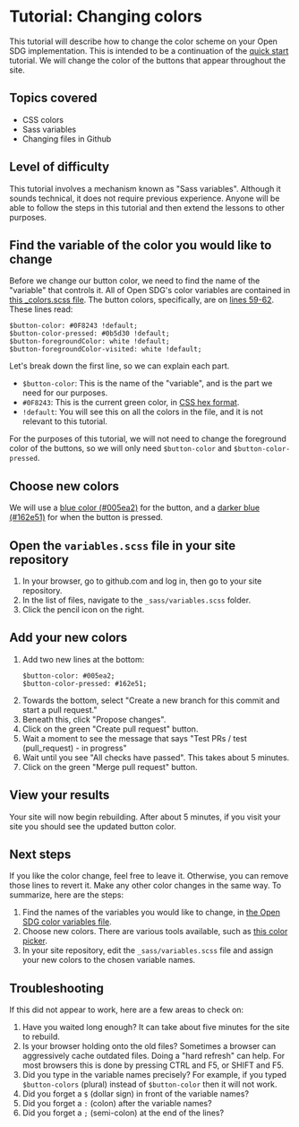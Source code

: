 <h1>Tutorial: Changing colors</h1>

This tutorial will describe how to change the color scheme on your Open SDG implementation. This is intended to be a continuation of the [quick start](../quick-start.md) tutorial. We will change the color of the buttons that appear throughout the site.

## Topics covered

* CSS colors
* Sass variables
* Changing files in Github

## Level of difficulty

This tutorial involves a mechanism known as "Sass variables". Although it sounds technical, it does not require previous experience. Anyone will be able to follow the steps in this tutorial and then extend the lessons to other purposes.

## Find the variable of the color you would like to change

Before we change our button color, we need to find the name of the "variable" that controls it. All of Open SDG's color variables are contained in [this _colors.scss file](https://github.com/open-sdg/open-sdg/blob/master/_sass/variables/_colors.scss). The button colors, specifically, are on [lines 59-62](https://github.com/open-sdg/open-sdg/blob/master/_sass/variables/_colors.scss#L59-L62). These lines read:

```
$button-color: #0F8243 !default;
$button-color-pressed: #0b5d30 !default;
$button-foregroundColor: white !default;
$button-foregroundColor-visited: white !default;
```

Let's break down the first line, so we can explain each part.

* `$button-color`: This is the name of the "variable", and is the part we need for our purposes.
* `#0F8243`: This is the current green color, in [CSS hex format](https://www.w3schools.com/colors/colors_hexadecimal.asp).
* `!default`: You will see this on all the colors in the file, and it is not relevant to this tutorial.

For the purposes of this tutorial, we will not need to change the foreground color of the buttons, so we will only need `$button-color` and `$button-color-pressed`.

## Choose new colors

We will use a [blue color (#005ea2)](https://www.w3schools.com/colors/colors_picker.asp?colorhex=005ea2) for the button, and a [darker blue (#162e51)](https://www.w3schools.com/colors/colors_picker.asp?colorhex=162e51) for when the button is pressed.

## Open the `variables.scss` file in your site repository

1. In your browser, go to github.com and log in, then go to your site repository.
1. In the list of files, navigate to the `_sass/variables.scss` folder.
1. Click the pencil icon on the right.

## Add your new colors

1. Add two new lines at the bottom:
    ```
    $button-color: #005ea2;
    $button-color-pressed: #162e51;
    ```
1. Towards the bottom, select "Create a new branch for this commit and start a pull request."
1. Beneath this, click "Propose changes".
1. Click on the green "Create pull request" button.
1. Wait a moment to see the message that says "Test PRs / test (pull_request) - in progress"
1. Wait until you see "All checks have passed". This takes about 5 minutes.
1. Click on the green "Merge pull request" button.

## View your results

Your site will now begin rebuilding. After about 5 minutes, if you visit your site you should see the updated button color.

## Next steps

If you like the color change, feel free to leave it. Otherwise, you can remove those lines to revert it. Make any other color changes in the same way. To summarize, here are the steps:

1. Find the names of the variables you would like to change, in [the Open SDG color variables file](https://github.com/open-sdg/open-sdg/blob/master/_sass/variables/_colors.scss).
1. Choose new colors. There are various tools available, such as [this color picker](https://www.w3schools.com/colors/colors_picker.asp).
1. In your site repository, edit the `_sass/variables.scss` file and assign your new colors to the chosen variable names.

## Troubleshooting

If this did not appear to work, here are a few areas to check on:

1. Have you waited long enough? It can take about five minutes for the site to rebuild.
1. Is your browser holding onto the old files? Sometimes a browser can aggressively cache outdated files. Doing a "hard refresh" can help. For most browsers this is done by pressing CTRL and F5, or SHIFT and F5.
1. Did you type in the variable names precisely? For example, if you typed `$button-colors` (plural) instead of `$button-color` then it will not work.
1. Did you forget a `$` (dollar sign) in front of the variable names?
1. Did you forget a `:` (colon) after the variable names?
1. Did you forget a `;` (semi-colon) at the end of the lines?
